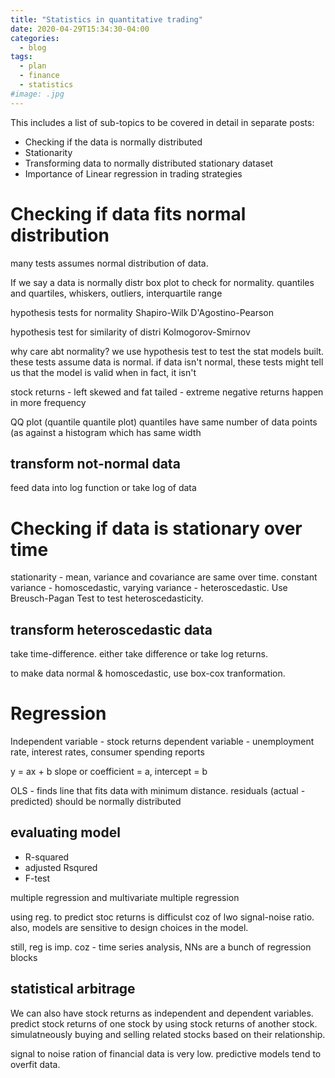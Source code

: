 ```yaml
---
title: "Statistics in quantitative trading"
date: 2020-04-29T15:34:30-04:00
categories:
  - blog
tags:
  - plan
  - finance
  - statistics
#image: .jpg
---
```


<p>This includes a list of sub-topics to be covered in detail in separate posts:</p>
<!-- wp:list -->
<ul><li>Checking if the data is normally distributed</li><li>Stationarity</li><li>Transforming data to normally distributed stationary dataset</li><li>Importance of Linear regression in trading strategies</li></ul>
<!-- /wp:list -->
<p></p>

# Checking if data fits normal distribution

many tests assumes normal distribution of data.

If we say a data is normally distr
box plot to check for normality.
quantiles and quartiles, whiskers, outliers, interquartile range

hypothesis tests for normality
Shapiro-Wilk
D'Agostino-Pearson

hypothesis test for similarity of distri
Kolmogorov-Smirnov 

why care abt normality?
we use hypothesis test to test the stat models built. these tests assume data is normal. if data isn't normal, these tests might tell us that the model is valid when in fact, it isn't


stock returns - left skewed and fat tailed - extreme negative returns happen in more frequency

QQ plot (quantile quantile plot) quantiles have same number of data points (as against a histogram which has same width

## transform not-normal data
feed data into log function or take log of data

# Checking if data is stationary over time

stationarity - mean, variance and covariance are same over time. constant variance - homoscedastic, varying variance - heteroscedastic. Use Breusch-Pagan Test to test heteroscedasticity.

## transform heteroscedastic data

take time-difference. either take difference or take log returns. 

to make data normal & homoscedastic, use box-cox tranformation. 

# Regression

Independent variable - stock returns
dependent variable - unemployment rate, interest rates, consumer spending reports

y = ax + b
slope or coefficient = a, intercept = b

OLS - finds line that fits data with minimum distance.
residuals (actual - predicted) should be normally distributed
## evaluating model
- R-squared
- adjusted Rsqured
- F-test

multiple regression and multivariate multiple regression


using reg. to predict stoc returns is difficulst coz of lwo signal-noise ratio. also, models are sensitive to design choices in the model. 

still, reg is imp. coz - time series analysis, NNs are a bunch of regression blocks


## statistical arbitrage

We can also have stock returns as independent and dependent variables. predict stock returns of one stock by using stock returns of another stock.
simulatneously buying and selling related stocks based on their relationship.

signal to noise ration of financial data is very low. predictive models tend to overfit data.









